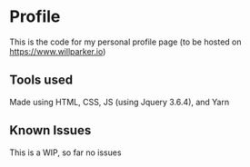 # Profile

This is the code for my personal profile page (to be hosted on https://www.willparker.io)

## Tools used

Made using HTML, CSS, JS (using Jquery 3.6.4), and Yarn

## Known Issues

This is a WIP, so far no issues
